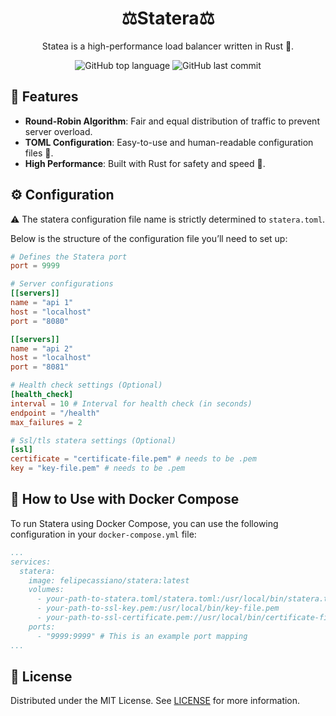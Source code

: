 <div align='center'>
  <h1>⚖️Statera⚖️</h1>
  <p>Statea is a high-performance load balancer written in Rust 🦀.</p>
  <img src='https://img.shields.io/github/languages/top/FelipeMCassiano/statera' alt='GitHub top language' />
  <img src='https://img.shields.io/github/last-commit/FelipeMCassiano/statera' alt='GitHub last commit' />  
</div>

## 🌟 Features
- **Round-Robin Algorithm**: Fair and equal distribution of traffic to prevent server overload.
- **TOML Configuration**: Easy-to-use and human-readable configuration files 📄.
- **High Performance**: Built with Rust for safety and speed 🚀.

## ⚙️ Configuration
⚠️ The statera configuration file name is strictly determined to `statera.toml`.

Below is the structure of the configuration file you’ll need to set up:

```toml
# Defines the Statera port
port = 9999

# Server configurations
[[servers]]
name = "api 1"
host = "localhost"
port = "8080"

[[servers]]
name = "api 2"
host = "localhost"
port = "8081"

# Health check settings (Optional)
[health_check]
interval = 10 # Interval for health check (in seconds)
endpoint = "/health"
max_failures = 2

# Ssl/tls statera settings (Optional)
[ssl]
certificate = "certificate-file.pem" # needs to be .pem
key = "key-file.pem" # needs to be .pem

```

## 🐳 How to Use with Docker Compose
To run Statera using Docker Compose, you can use the following configuration in your `docker-compose.yml` file:

```yaml
...
services:
  statera:
    image: felipecassiano/statera:latest
    volumes:
      - your-path-to-statera.toml/statera.toml:/usr/local/bin/statera.toml
      - your-path-to-ssl-key.pem:/usr/local/bin/key-file.pem
      - your-path-to-ssl-certificate.pem://usr/local/bin/certificate-file.pem
    ports:
      - "9999:9999" # This is an example port mapping
...
```

## 📜 License
Distributed under the MIT License. See [LICENSE](LICENSE) for more information.
